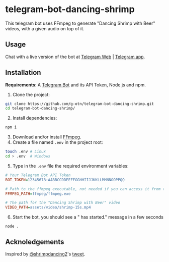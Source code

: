 # telegram-bot-dancing-shrimp
This telegram bot uses FFmpeg to generate "Dancing Shrimp with Beer" videos, with a given audio on top of it.

## Usage
Chat with a live version of the bot at [Telegram Web](https://web.telegram.org/#/im?p=@DancingShrimpBot) | [Telegram app](https://t.me/dancingshrimpbot).

## Installation
**Requirements**: A [Telegram Bot](https://core.telegram.org/bots#3-how-do-i-create-a-bot) and its API Token, Node.js and npm.

1. Clone the project:
```bash
git clone https://github.com/g-otn/telegram-bot-dancing-shrimp.git
cd telegram-bot-dancing-shrimp/
```
2. Install dependencies:
```bash
npm i
```
3. Download and/or install [FFmpeg](https://www.ffmpeg.org/download.html).
4. Create a file named `.env` in the project root:
```bash
touch .env # Linux
cd > .env  # Windows
```
5. Type in the `.env` file the required environment variables:
```ini
# Your Telegram Bot API Token
BOT_TOKEN=12345678:AABBCCDDEEFFGGHHIIJJKKLLMMNNOOPPQQ

# Path to the ffmpeg executable, not needed if you can access it from the command line
FFMPEG_PATH=ffmpeg/ffmpeg.exe

# The path for the "Dancing Shrimp with Beer" video
VIDEO_PATH=assets/video/shrimp-15s.mp4
```
6. Start the bot, you should see a "<Bot name> has started." message in a few seconds
```
node .
```

## Acknoledgements
Inspired by 
[@shrimpdancing2](https://twitter.com/shrimpdancing2)'s 
[tweet](https://twitter.com/shrimpdancing2/status/1190010801140256768).
